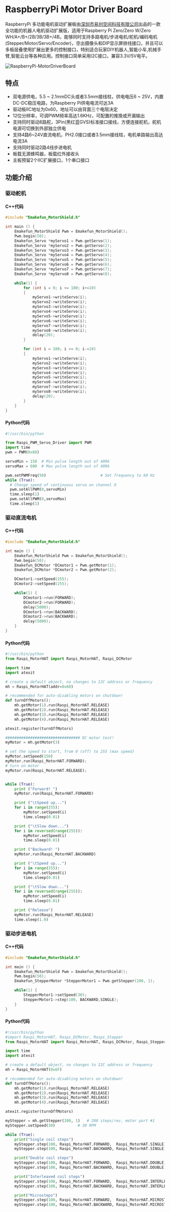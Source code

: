 



# RaspberryPi Motor Driver Board


RaspberryPi 多功能电机驱动扩展板由[深圳市易创空间科技有限公司](https://www.emakefun.com)出品的一款全功能的机器人电机驱动扩展版，适用于Raspberry Pi Zero/Zero W/Zero WH/A+/B+/2B/3B/3B+/4B。能够同时支持多路电机/步进电机/舵机/编码电机(Stepper/Motor/Servo/Encoder)，空出摄像头和DIP显示屏排线接口，并且可以多板层叠使用扩展出更多的控制接口，特别适合玩家DIY机器人,智能小车,机械手臂,智能云台等各种应用。控制接口简单采用I2C接口，兼容3.3V/5V电平。



![RaspberryPi-MotorDriverBoard](RaspberryPi-MotorDriverBoard.jpg)


## 特点

- 双电源供电，5.5 ~ 2.1mmDC头或者3.5mm接线柱，供电电压6 ~ 25V，内置DC-DC稳压电路，为Raspberry Pi供电电流可达3A
- 驱动板IIC地址为0x60，地址可以由背面三个电阻决定
- 12位分辨率，可调PWM频率高达1.6KHz，可配置的推挽或开漏输出
- 支持同时驱动8路舵，3Pin(黑红蓝GVS)标准接口接线，方便连接舵机，舵机电源可切换到外部独立供电
- 支持4路6~24V直流电机，PH2.0接口或者3.5mm接线柱，电机单路输出高达电流3A 
- 支持同时驱动2路4线步进电机
- 板载无源蜂鸣器，板载红外接收头
- 主板预留2个IIC扩展接口，1个串口接口

## 功能介绍

### 驱动舵机

#### C++代码

``` C++
#include "Emakefun_MotorShield.h"

int main () {
	Emakefun_MotorShield Pwm = Emakefun_MotorShield();
	Pwm.begin(50);
	Emakefun_Servo *myServo1 = Pwm.getServo(1);
	Emakefun_Servo *myServo2 = Pwm.getServo(2);
	Emakefun_Servo *myServo3 = Pwm.getServo(3);
	Emakefun_Servo *myServo4 = Pwm.getServo(4);
	Emakefun_Servo *myServo5 = Pwm.getServo(5);
	Emakefun_Servo *myServo6 = Pwm.getServo(6);
	Emakefun_Servo *myServo7 = Pwm.getServo(7);
	Emakefun_Servo *myServo8 = Pwm.getServo(8);

	while(1) {
		for (int i = 0; i <= 180; i+=10)
		{
			myServo1->writeServo(i);
			myServo2->writeServo(i);
			myServo3->writeServo(i);
			myServo4->writeServo(i);
			myServo5->writeServo(i);
			myServo6->writeServo(i);
			myServo7->writeServo(i);
			myServo8->writeServo(i);
			delay(20);
		}

		for (int i = 180; i >= 0; i-=10)
		{
			myServo1->writeServo(i);
			myServo2->writeServo(i);
			myServo3->writeServo(i);
			myServo4->writeServo(i);
			myServo5->writeServo(i);
			myServo6->writeServo(i);
			myServo7->writeServo(i);
			myServo8->writeServo(i);
			delay(20);
		}
	}
}
```

#### Python代码

``` Python
#!/usr/bin/python

from Raspi_PWM_Servo_Driver import PWM
import time
pwm = PWM(0x60)

servoMin = 150  # Min pulse length out of 4096
servoMax = 600  # Max pulse length out of 4096

pwm.setPWMFreq(50)                        # Set frequency to 60 Hz
while (True):
  # Change speed of continuous servo on channel O
  pwm.setAllPWM(0,servoMin)
  time.sleep(1)
  pwm.setAllPWM(0,servoMax)
  time.sleep(1)
```

### 驱动直流电机

#### C++代码

```C++
#include "Emakefun_MotorShield.h"

int main () {
	Emakefun_MotorShield Pwm = Emakefun_MotorShield();
	Pwm.begin(50);
	Emakefun_DCMotor *DCmotor1 = Pwm.getMotor(1);
	Emakefun_DCMotor *DCmotor2 = Pwm.getMotor(2);

	DCmotor1->setSpeed(255);
	DCmotor2->setSpeed(255);

	while(1) {
		DCmotor1->run(FORWARD);
		DCmotor2->run(FORWARD);
		delay(5000);
		DCmotor1->run(BACKWARD);
		DCmotor2->run(BACKWARD);
		delay(5000);
	}
}
```
#### Python代码

``` Python
#!/usr/bin/python
from Raspi_MotorHAT import Raspi_MotorHAT, Raspi_DCMotor

import time
import atexit

# create a default object, no changes to I2C address or frequency
mh = Raspi_MotorHAT(addr=0x60)

# recommended for auto-disabling motors on shutdown!
def turnOffMotors():
	mh.getMotor(1).run(Raspi_MotorHAT.RELEASE)
	mh.getMotor(2).run(Raspi_MotorHAT.RELEASE)
	mh.getMotor(3).run(Raspi_MotorHAT.RELEASE)
	mh.getMotor(4).run(Raspi_MotorHAT.RELEASE)

atexit.register(turnOffMotors)

################################# DC motor test!
myMotor = mh.getMotor(3)

# set the speed to start, from 0 (off) to 255 (max speed)
myMotor.setSpeed(150)
myMotor.run(Raspi_MotorHAT.FORWARD);
# turn on motor
myMotor.run(Raspi_MotorHAT.RELEASE);


while (True):
	print ("Forward! ")
	myMotor.run(Raspi_MotorHAT.FORWARD)

	print ("\tSpeed up...")
	for i in range(255):
		myMotor.setSpeed(i)
		time.sleep(0.01)

	print ("\tSlow down...")
	for i in reversed(range(255)):
		myMotor.setSpeed(i)
		time.sleep(0.01)

	print ("Backward! ")
	myMotor.run(Raspi_MotorHAT.BACKWARD)

	print ("\tSpeed up...")
	for i in range(255):
		myMotor.setSpeed(i)
		time.sleep(0.01)

	print ("\tSlow down...")
	for i in reversed(range(255)):
		myMotor.setSpeed(i)
		time.sleep(0.01)

	print ("Release")
	myMotor.run(Raspi_MotorHAT.RELEASE)
	time.sleep(1.0)

```



### 驱动步进电机

#### C++代码

``` c++
#include "Emakefun_MotorShield.h"

int main () {
	Emakefun_MotorShield Pwm = Emakefun_MotorShield();
	Pwm.begin(50);
	Emakefun_StepperMotor *StepperMotor1 = Pwm.getStepper(200, 1);

	while(1) {
		StepperMotor1->setSpeed(30);
		StepperMotor1->step(100, BACKWARD,SINGLE);
	}
}
```
#### Python代码

``` python
#!/usr/bin/python
#import Raspi_MotorHAT, Raspi_DCMotor, Raspi_Stepper 
from Raspi_MotorHAT import Raspi_MotorHAT, Raspi_DCMotor, Raspi_StepperMotor

import time
import atexit

# create a default object, no changes to I2C address or frequency
mh = Raspi_MotorHAT(0x6F)

# recommended for auto-disabling motors on shutdown!
def turnOffMotors():
	mh.getMotor(1).run(Raspi_MotorHAT.RELEASE)
	mh.getMotor(2).run(Raspi_MotorHAT.RELEASE)
	mh.getMotor(3).run(Raspi_MotorHAT.RELEASE)
	mh.getMotor(4).run(Raspi_MotorHAT.RELEASE)

atexit.register(turnOffMotors)

myStepper = mh.getStepper(200, 1)  	# 200 steps/rev, motor port #1
myStepper.setSpeed(30)  		# 30 RPM

while (True):
	print("Single coil steps")
	myStepper.step(100, Raspi_MotorHAT.FORWARD,  Raspi_MotorHAT.SINGLE)
	myStepper.step(100, Raspi_MotorHAT.BACKWARD, Raspi_MotorHAT.SINGLE)

	print("Double coil steps")
	myStepper.step(100, Raspi_MotorHAT.FORWARD,  Raspi_MotorHAT.DOUBLE)
	myStepper.step(100, Raspi_MotorHAT.BACKWARD, Raspi_MotorHAT.DOUBLE)

	print("Interleaved coil steps")
	myStepper.step(100, Raspi_MotorHAT.FORWARD,  Raspi_MotorHAT.INTERLEAVE)
	myStepper.step(100, Raspi_MotorHAT.BACKWARD, Raspi_MotorHAT.INTERLEAVE)

	print("Microsteps")
	myStepper.step(100, Raspi_MotorHAT.FORWARD,  Raspi_MotorHAT.MICROSTEP)
	myStepper.step(100, Raspi_MotorHAT.BACKWARD, Raspi_MotorHAT.MICROSTEP)

```









